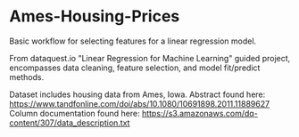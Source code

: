 # Ames-Housing-Prices
Basic workflow for selecting features for a linear regression model.

From dataquest.io "Linear Regression for Machine Learning" guided project, encompasses data cleaning, feature selection, and model fit/predict methods.

Dataset includes housing data from Ames, Iowa. Abstract found here: https://www.tandfonline.com/doi/abs/10.1080/10691898.2011.11889627
Column documentation found here: https://s3.amazonaws.com/dq-content/307/data_description.txt
